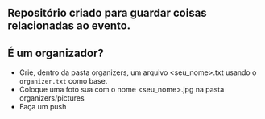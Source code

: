 ## Repositório criado para guardar coisas relacionadas ao evento.

## É um organizador?

- Crie, dentro da pasta organizers, um arquivo <seu_nome>.txt usando o `organizer.txt` como base.
- Coloque uma foto sua com o nome <seu_nome>.jpg na pasta organizers/pictures
- Faça um push
